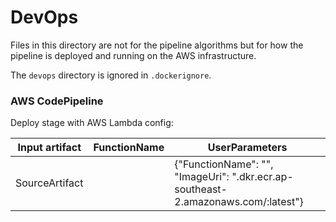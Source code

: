 # DevOps

Files in this directory are not for the pipeline algorithms but for how the pipeline is deployed and running on the AWS infrastructure.

The `devops` directory is ignored in `.dockerignore`.

### AWS CodePipeline

Deploy stage with AWS Lambda config:

| **Input artifact** | **FunctionName**                   | **UserParameters**                                                                                                                |
|--------------------|------------------------------------|-----------------------------------------------------------------------------------------------------------------------------------|
| SourceArtifact     | <update-lambda-code-function-name> | {"FunctionName": "<pipeline-function-name>", "ImageUri": "<account-id>.dkr.ecr.ap-southeast-2.amazonaws.com/<repository>:latest"} |
